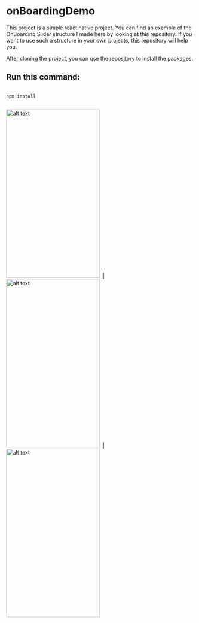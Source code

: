 # onBoardingDemo

This project is a simple react native project.
You can find an example of the OnBoarding Slider structure I made here by looking at this repository.
If you want to use such a structure in your own projects, this repository will help you. 

After cloning the project, you can use the repository to install the packages:

## Run this command:

```

npm install 
 
```



<img src="https://user-images.githubusercontent.com/73189111/231591810-5611fcb0-1f7f-4c3f-b97e-e3b7127640cc.jpeg" alt="alt text" width="250" height="450"> ||
<img src="https://user-images.githubusercontent.com/73189111/231591813-58f9995f-c73a-4873-8612-9b392e443810.jpeg" alt="alt text" width="250" height="450"> ||
<img src="https://user-images.githubusercontent.com/73189111/231591806-d2e8d21b-8ff2-4693-b3a7-623419c6d0fc.jpeg" alt="alt text" width="250" height="450"> 
